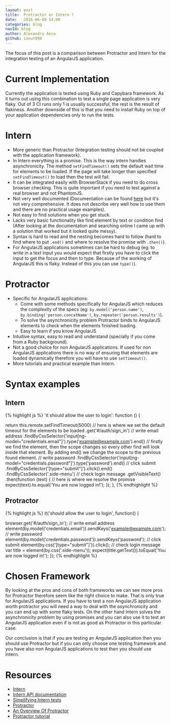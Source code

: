 ```yaml
---
layout: post
title:  Protractor or Intern ?
date:   2016-06-08 14:00
categories: blog
navId: blog
author: Alexandru Anca
github: ionut998
---
```


The focus of this post is a comparison between Protractor and Intern for the integration testing of an AngularJS application.

# Current Implementation

Currently the application is tested using Ruby and Capybara framework. As it turns out using this combination to test a single page application is very flaky. Out of 3 CI runs only 1 is usually successful, the rest is the result of flakiness. 
Another downside of this is that you need to install Ruby on top of your application dependencies only to run the tests.

# Intern
  - More generic than Protractor (Integration testing should not be coupled with the application framework).
  - In Intern everything is a promise. This is the way intern handles asynchronicity. The method `setFindTimeout()` sets the default wait time for elements to be loaded. If the page will take longer than specified `setFindTimeout()` to load then the test will fail.
  - It can be integrated easily with BrowserStack if you need to do cross browser checking. This is quite important if you need to test against a real browser and not PhantomJS.
  - Not very well documented (Documentation can be found [here](https://theintern.github.io/leadfoot/) but it's not very comprehensive. It does not describe very well how to use them and there are no practical usage examples).
  - Not easy to find solutions when you get stuck.
  - Lacks very basic functionality like find element by text or condition find (After looking at the documentation and searching online I came up with a solution that worked but it looked quite messy).
  - Syntax is hard to read and the nesting becomes hard to follow (hard to find where to put `.end()` and where to resolve the promise with `.then()`).  
  - For AngularJS applications sometimes can be hard to debug (eg: to write in a text input you would expect that firstly you have to click the input to get the focus and then to type. Because of the working of AngularJS this is flaky. Instead of this you can use `type()`).
   
# Protractor
  - Specific for AngularJS applications:
    - Come with some methods specifically for AngularJS which reduces the complexity of the specs (eg: `by.model('person.name')`,` by.binding('person.concatName')`, `by.repeater('person.results')`).
    - To solve the asynchronicity problem Protractor binds to AngularJS elements to check when the elements finished loading.
    - Easy to learn if you know AngularJS
  - Intuitive syntax, easy to read and understand (specially if you come from a Ruby background).
  - Not a good choice for non AngularJS applications. If used for non AngularJS applications there is no way of ensuring that elements are loaded dynamically therefore you will have to use `setTimeout()`.
  - More tutorials and practical example than Intern.

# Syntax examples

## Intern
{% highlight js %}
'it should allow the user to login': function () {
    
  return this.remote.setFindTimeout(5000) // here is where we set the default timeout for the elements to be loaded
    .get('#/auth/sign_in')
    // write email address
    .findByCssSelector('input[ng-model="credentials.email"]').type('example@example.com').end() // firstly we find the element, then the scope changes so every other find will look inside that element. By adding end() we change the scope to the previous found element.
    // write password
    .findByCssSelector('input[ng-model="credentials.password"]').type('password').end()
    // click submit
    .findByCssSelector('[type="submit"]').click().end()    
    .findByCssSelector('.side-menu')
    // check login message
    .getVisibleText()
    .then(function (text) {
      // here is where we resolve the promise 
      expect(text).to.equal('You are now logged in!');
    });
},
{% endhighlight %}    

## Protractor
{% highlight js %}
it('should allow the user to login', function() {

  browser.get('#/auth/sign_in');
  // write email address
  element(by.model('credentials.email')).sendKeys('example@example.com');
  // write password
  element(by.model('credentials.password')).sendKeys('password');
  // click submit
  element(by.css('[type="submit"]')).click();
  // check login message
  var title = element(by.css('.side-menu'));
  expect(title.getText()).toEqual('You are now logged in!');
});
{% endhighlight %}

# Chosen Framework

By looking at the pros and cons of both frameworks we can see more pros for Protractor therefore seem like the right choice to make. That is only true for AngularJS applications. If you have to test a non AngularJS application worth protractor you will need a way to deal with the asynchronicity and you can end up with some flaky tests.
On the other hand Intern solves the asynchronicity problem by using promises and you can also use it to test an AngularJS application even if is not as good as Protractor in this particular case. 

Our conclusion is that if you are testing an AngularJS application then you should use Protractor but if you can only choose one testing framework and you have also non AngularJS applications to test then you should use Intern.

# Resources
  - [Intern](https://theintern.github.io/)
  - [Intern API documentation](https://theintern.github.io/leadfoot/)
  - [Simplifying Intern tests](https://www.sitepen.com/blog/2016/04/19/command-helpers/)
  - [Protractor](http://www.protractortest.org/#/)
  - [An Overview Of Protractor](http://engineering.wingify.com/posts/angularapp-e2e-testing-with-protractor/)
  - [Protractor tutorial](http://www.protractortest.org/#/toc)


